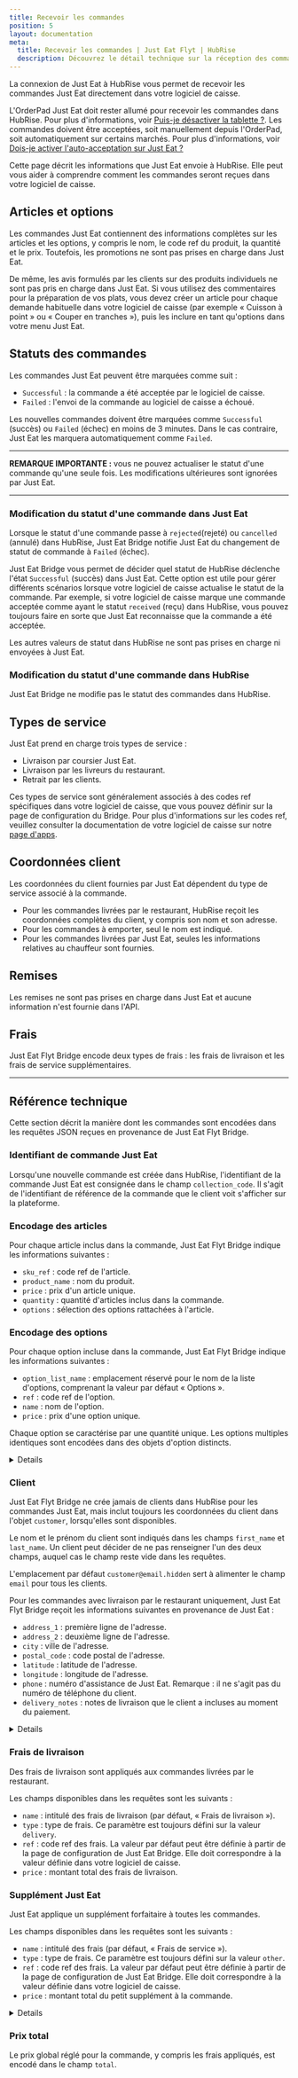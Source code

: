 ```yaml
---
title: Recevoir les commandes
position: 5
layout: documentation
meta:
  title: Recevoir les commandes | Just Eat Flyt | HubRise
  description: Découvrez le détail technique sur la réception des commandes Just Eat dans HubRise, y compris le temps de réponse, et les champs transmis ou non.
---
```


La connexion de Just Eat à HubRise vous permet de recevoir les commandes Just Eat directement dans votre logiciel de caisse.

L'OrderPad Just Eat doit rester allumé pour recevoir les commandes dans HubRise. Pour plus d'informations, voir [Puis-je désactiver la tablette ?](/apps/just-eat-flyt/faqs/desactiver-tablette/). Les commandes doivent être acceptées, soit manuellement depuis l'OrderPad, soit automatiquement sur certains marchés. Pour plus d'informations, voir [Dois-je activer l'auto-acceptation sur Just Eat ?](/apps/just-eat-flyt/faqs/auto-acceptation/)

Cette page décrit les informations que Just Eat envoie à HubRise. Elle peut vous aider à comprendre comment les commandes seront reçues dans votre logiciel de caisse.

## Articles et options

Les commandes Just Eat contiennent des informations complètes sur les articles et les options, y compris le nom, le code ref du produit, la quantité et le prix. Toutefois, les promotions ne sont pas prises en charge dans Just Eat.

De même, les avis formulés par les clients sur des produits individuels ne sont pas pris en charge dans Just Eat. Si vous utilisez des commentaires pour la préparation de vos plats, vous devez créer un article pour chaque demande habituelle dans votre logiciel de caisse (par exemple « Cuisson à point » ou « Couper en tranches »), puis les inclure en tant qu'options dans votre menu Just Eat.

## Statuts des commandes

Les commandes Just Eat peuvent être marquées comme suit :

- `Successful` : la commande a été acceptée par le logiciel de caisse.
- `Failed` : l'envoi de la commande au logiciel de caisse a échoué.

Les nouvelles commandes doivent être marquées comme `Successful` (succès) ou `Failed` (échec) en moins de 3 minutes. Dans le cas contraire, Just Eat les marquera automatiquement comme `Failed`.

---

**REMARQUE IMPORTANTE :** vous ne pouvez actualiser le statut d'une commande qu'une seule fois. Les modifications ultérieures sont ignorées par Just Eat.

---

### Modification du statut d'une commande dans Just Eat

Lorsque le statut d'une commande passe à `rejected`(rejeté) ou `cancelled` (annulé) dans HubRise, Just Eat Bridge notifie Just Eat du changement de statut de commande à `Failed` (échec).

Just Eat Bridge vous permet de décider quel statut de HubRise déclenche l'état `Successful` (succès) dans Just Eat. Cette option est utile pour gérer différents scénarios lorsque votre logiciel de caisse actualise le statut de la commande. Par exemple, si votre logiciel de caisse marque une commande acceptée comme ayant le statut `received` (reçu) dans HubRise, vous pouvez toujours faire en sorte que Just Eat reconnaisse que la commande a été acceptée.

Les autres valeurs de statut dans HubRise ne sont pas prises en charge ni envoyées à Just Eat.

### Modification du statut d'une commande dans HubRise

Just Eat Bridge ne modifie pas le statut des commandes dans HubRise.

## Types de service

Just Eat prend en charge trois types de service :

- Livraison par coursier Just Eat.
- Livraison par les livreurs du restaurant.
- Retrait par les clients.

Ces types de service sont généralement associés à des codes ref spécifiques dans votre logiciel de caisse, que vous pouvez définir sur la page de configuration du Bridge. Pour plus d'informations sur les codes ref, veuillez consulter la documentation de votre logiciel de caisse sur notre [page d'apps](/apps).

## Coordonnées client

Les coordonnées du client fournies par Just Eat dépendent du type de service associé à la commande.

- Pour les commandes livrées par le restaurant, HubRise reçoit les coordonnées complètes du client, y compris son nom et son adresse.
- Pour les commandes à emporter, seul le nom est indiqué.
- Pour les commandes livrées par Just Eat, seules les informations relatives au chauffeur sont fournies.

## Remises

Les remises ne sont pas prises en charge dans Just Eat et aucune information n'est fournie dans l'API.

## Frais

Just Eat Flyt Bridge encode deux types de frais : les frais de livraison et les frais de service supplémentaires.

---

## Référence technique

Cette section décrit la manière dont les commandes sont encodées dans les requêtes JSON reçues en provenance de Just Eat Flyt Bridge.

### Identifiant de commande Just Eat

Lorsqu'une nouvelle commande est créée dans HubRise, l'identifiant de la commande Just Eat est consignée dans le champ `collection_code`. Il s'agit de l'identifiant de référence de la commande que le client voit s'afficher sur la plateforme.

### Encodage des articles

Pour chaque article inclus dans la commande, Just Eat Flyt Bridge indique les informations suivantes :

- `sku_ref` : code ref de l'article.
- `product_name` : nom du produit.
- `price` : prix d'un article unique.
- `quantity` : quantité d'articles inclus dans la commande.
- `options` : sélection des options rattachées à l'article.

### Encodage des options

Pour chaque option incluse dans la commande, Just Eat Flyt Bridge indique les informations suivantes :

- `option_list_name` : emplacement réservé pour le nom de la liste d'options, comprenant la valeur par défaut « Options ».
- `ref` : code ref de l'option.
- `name` : nom de l'option.
- `price` : prix d'une option unique.

Chaque option se caractérise par une quantité unique. Les options multiples identiques sont encodées dans des objets d'option distincts.

<details>

Vous trouverez ci-dessous un exemple de requête contenant un article unique avec une option.

```json
"items": [
  {
    "product_name": "Crispy Chilli Chicken",
    "sku_ref": "2473",
    "price": "12.95 EUR",
    "quantity": "1",
    "options": [
      {
        "option_list_name": "Options",
        "name": "Egg Fried Rice",
        "ref": "2043",
        "price": "0.35 EUR"
      }
    ]
  }
]
```

</details>

### Client

Just Eat Flyt Bridge ne crée jamais de clients dans HubRise pour les commandes Just Eat, mais inclut toujours les coordonnées du client dans l'objet `customer`, lorsqu'elles sont disponibles.

Le nom et le prénom du client sont indiqués dans les champs `first_name` et `last_name`. Un client peut décider de ne pas renseigner l'un des deux champs, auquel cas le champ reste vide dans les requêtes.

L'emplacement par défaut `customer@email.hidden` sert à alimenter le champ `email` pour tous les clients.

Pour les commandes avec livraison par le restaurant uniquement, Just Eat Flyt Bridge reçoit les informations suivantes en provenance de Just Eat :

- `address_1` : première ligne de l'adresse.
- `address_2` : deuxième ligne de l'adresse.
- `city` : ville de l'adresse.
- `postal_code` : code postal de l'adresse.
- `latitude` : latitude de l'adresse.
- `longitude` : longitude de l'adresse.
- `phone` : numéro d'assistance de Just Eat. Remarque : il ne s'agit pas du numéro de téléphone du client.
- `delivery_notes` : notes de livraison que le client a incluses au moment du paiement.

<details>

Vous trouverez ci-dessous un exemple de requête contenant les coordonnées du client.

```json
"customer": {
    "email": "customer@email.hidden",
    "first_name": "Jane",
    "last_name": "Black",
    "phone": "0131 000 0000",
    "address_1": "2 High St",
    "address_2": "",
    "postal_code": "EH1 1PG",
    "city": "Edinburgh",
    "delivery_notes": "Don't ring the bell",
    "latitude": "55.949779",
    "longitude": "-3.190822"
  }
```

</details>

### Frais de livraison

Des frais de livraison sont appliqués aux commandes livrées par le restaurant.

Les champs disponibles dans les requêtes sont les suivants :

- `name` : intitulé des frais de livraison (par défaut, « Frais de livraison »).
- `type` : type de frais. Ce paramètre est toujours défini sur la valeur `delivery`.
- `ref` : code ref des frais. La valeur par défaut peut être définie à partir de la page de configuration de Just Eat Bridge. Elle doit correspondre à la valeur définie dans votre logiciel de caisse.
- `price` : montant total des frais de livraison.

### Supplément Just Eat

Just Eat applique un supplément forfaitaire à toutes les commandes.

Les champs disponibles dans les requêtes sont les suivants :

- `name` : intitulé des frais (par défaut, « Frais de service »).
- `type` : type de frais. Ce paramètre est toujours défini sur la valeur `other`.
- `ref` : code ref des frais. La valeur par défaut peut être définie à partir de la page de configuration de Just Eat Bridge. Elle doit correspondre à la valeur définie dans votre logiciel de caisse.
- `price` : montant total du petit supplément à la commande.

<details>

Voici un exemple de requête pour les frais.

```json
{
  "charges": [
    {
      "type": "delivery",
      "name": "Delivery charge",
      "ref": "1111",
      "price": "3.50 EUR"
    },
    {
      "type": "other",
      "name": "Service charge",
      "ref": 2222,
      "price": "0.50 EUR"
    }
  ]
}
```

</details>

### Prix total

Le prix global réglé pour la commande, y compris les frais appliqués, est encodé dans le champ `total`.

